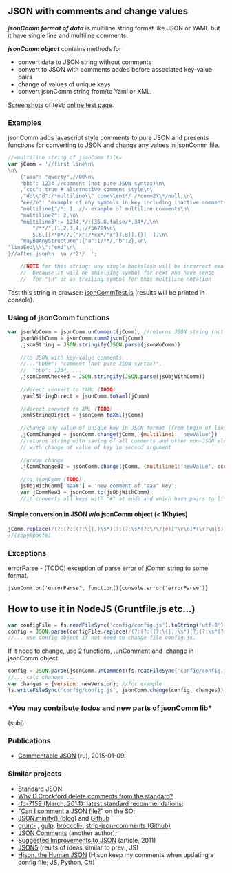 ## JSON with comments and change values

***jsonComm format of data*** is multiline string format like JSON or YAML but it have single line and multiline comments.

***jsonComm object*** contains methods for 

* convert data to JSON string without comments
* convert to JSON with comments added before associated key-value pairs
* change of values of unique keys
* convert jsonComm string from/to Yaml or XML.

[Screenshots](http://spmbt.github.io/jsonComm/) of test; [online test page](http://spmbt.github.io/jsonComm/TEST/jsonCommTest.htm).

### Examples

jsonComm adds javascript style comments to pure JSON and presents functions for converting to JSON and change any values in jsonComm file.

```javascript
//<multiline string of jsonComm file>
var jComm = '//first line\n\
\n\
	{"aaa": "qwerty",//00\n\
	"bbb": 1234 //comment (not pure JSON syntax)\n\
	,"ccc": true # alternative comment style\n\
	,"dd\\"d":/*multiline\\" comm\\ent*/ /*comm2\\*/null,\n\
	"ee//e": "example of any symbols in key including inactive comments",\n\
	"multiline1"/*: 1, //- example of multiline comments\n\
	"multiline2": 2,\n\
	"multiline3":= 1234,*/:[36.8,false/*,34*/,\n\
		"/**/",[1,2,3,4,[//56789\n\
		5,6,[[/*0*/7,{"x":/*xx*/"x"}],8]],{}]  ],\n\
	"mayBeAnyStructure":{"a":1/**/,"b":2},\n\
"lineEnd\\\\":"end"\n\
}//after json\n  \n /*2*/  ';

	//NOTE for this string: any single backslash will be incorrect example
	//  because it will be shielding symbol for next and have sense
	//  for "\n" or as trailing symbol for this multiline notation
```

Test this string in browser: [jsonCommTest.js](http://spmbt.github.io/jsonComm/TEST/jsonCommTest.js]) (results will be printed in console).

### Using of jsonComm functions

```javascript
var jsonWoComm = jsonComm.unComment(jComm), //returns JSON string (not guarantees)
	jsonWithComm = jsonComm.comm2json(jComm)
	,jsonString = JSON.stringify(JSON.parse(jsonWoComm))
	
	//to JSON with key-value comments
	//..."bbb#": "comment (not pure JSON syntax)",
	//  "bbb": 1234, ...
	,jsonCommChecked = JSON.stringify(JSON.parse(jsObjWithComm))
	
	//direct convert to YAML (TODO)
	,yamlStringDirect = jsonComm.toYaml(jComm)
	
	//direct convert to XML (TODO)
	,xmlStringDirect = jsonComm.toXml(jComm)
	
	//change any value of unique key in JSON format (from begin of line)
	,jCommChanged = jsonComm.change(jComm, {multiline1: 'newValue'})
	//returns string with saving of all comments and other non-JSON elements
	// with change of value of key in second argument
	
	//group change
	,jCommChanged2 = jsonComm.change(jComm, {multiline1:'newValue', ccc: false});
	
	//to jsonComm (TODO)
	jsObjWithComm['aaa#'] = 'new comment of "aaa" key';
	var jCommNew3 = jsonComm.to(jsObjWithComm);
	//it converts all keys with "#" at ends and which have pairs to lines with comments
```

#### Simple conversion in JSON w/o jsonComm object (< 1Kbytes)

```javascript
jComm.replace(/(?:(?:((?:\{|,)\s*)(?:(?:\s*(?:\/\/|#)[^\r\n]*(\r?\n|$))*(?:\s*\/\*\*\/|\s*\/\*(?:[\s\S]?(?!\*\/))+.{3})*)*(\s*"(?:\\"|[^\r\n"])*"\s*)(?:(?:\s*(?:\/\/|#)[^\r\n]*(\r?\n|$))*(?:\s*\/\*\*\/|\s*\/\*(?:[\s\S]?(?!\*\/))+.{3})*)*(\s*:\s*)(?:(?:\s*(?:\/\/|#)[^\r\n]*(\r?\n|$))*(?:\s*\/\*\*\/|\s*\/\*(?:[\s\S]?(?!\*\/))+.{3})*)*(\s*(?:[0-9.eE+-]+|true|false|null|"(?:\\"|[^\r\n"])*"|(?!:\{|:\[))\s*)(?:(?:\s*(?:\/\/|#)[^\r\n]*(\r?\n|$))*(?:\s*\/\*\*\/|\s*\/\*(?:[\s\S]?(?!\*\/))+.{3})*)*(\s*(?:\}|(?!,))\s*)?)+?|(?:((?:\[|,)\s*)(?:(?:\s*(?:\/\/|#)[^\r\n]*(\r?\n|$))*(?:\s*\/\*\*\/|\s*\/\*(?:[\s\S]?(?!\*\/))+.{3})*)*(\s*(?:[0-9.eE+-]+|true|false|null|"(?:\\"|[^\r\n"])*"|(?!:\{|:\[))\s*)(?:(?:\s*(?:\/\/|#)[^\r\n]*(\r?\n|$))*(?:\s*\/\*\*\/|\s*\/\*(?:[\s\S]?(?!\*\/))+.{3})*)*(\s*(?:\]|(?!,))\s*)?)+?|(?:(?:\s*(?:\/\/|#)[^\r\n]*(\r?\n|$))*(?:\s*\/\*\*\/|\s*\/\*(?:[\s\S]?(?!\*\/))+.{3})*)*\s*)/g,'$1$2$3$4$5$6$7$8$9$10$11$12$13$14');
//(copy&paste)
```
	

### Exceptions

errorParse - (TODO) exception of parse error of jComm string to some format.

	jsonComm.on('errorParse', function(){console.error('errorParse')}

## How to use it in NodeJS (Gruntfile.js etc...)

```javascript
var configFile = fs.readFileSync('config/config.js').toString('utf-8');
config = JSON.parse(configFile.replace(/(?:(?:((?:\{|,)\s*)(?:(?:\s*(?:\/\/|#)[^\r\n]*(\r?\n|$))*(?:\s*\/\*\*\/|\s*\/\*(?:[\s\S]?(?!\*\/))+.{3})*)*(\s*"(?:\\"|[^\r\n"])*"\s*)(?:(?:\s*(?:\/\/|#)[^\r\n]*(\r?\n|$))*(?:\s*\/\*\*\/|\s*\/\*(?:[\s\S]?(?!\*\/))+.{3})*)*(\s*:\s*)(?:(?:\s*(?:\/\/|#)[^\r\n]*(\r?\n|$))*(?:\s*\/\*\*\/|\s*\/\*(?:[\s\S]?(?!\*\/))+.{3})*)*(\s*(?:[0-9.eE+-]+|true|false|null|"(?:\\"|[^\r\n"])*"|(?!:\{|:\[))\s*)(?:(?:\s*(?:\/\/|#)[^\r\n]*(\r?\n|$))*(?:\s*\/\*\*\/|\s*\/\*(?:[\s\S]?(?!\*\/))+.{3})*)*(\s*(?:\}|(?!,))\s*)?)+?|(?:((?:\[|,)\s*)(?:(?:\s*(?:\/\/|#)[^\r\n]*(\r?\n|$))*(?:\s*\/\*\*\/|\s*\/\*(?:[\s\S]?(?!\*\/))+.{3})*)*(\s*(?:[0-9.eE+-]+|true|false|null|"(?:\\"|[^\r\n"])*"|(?!:\{|:\[))\s*)(?:(?:\s*(?:\/\/|#)[^\r\n]*(\r?\n|$))*(?:\s*\/\*\*\/|\s*\/\*(?:[\s\S]?(?!\*\/))+.{3})*)*(\s*(?:\]|(?!,))\s*)?)+?|(?:(?:\s*(?:\/\/|#)[^\r\n]*(\r?\n|$))*(?:\s*\/\*\*\/|\s*\/\*(?:[\s\S]?(?!\*\/))+.{3})*)*\s*)/g,'$1$2$3$4$5$6$7$8$9$10$11$12$13$14') );
//... use config object if not need to change file config.js.
```

If it need to change, use 2 functions, .unComment and .change in jsonComm object.

```javascript
config = JSON.parse(jsonComm.unComment(fs.readFileSync('config/config.json',{encoding:'utf-8'})));
//... calc changes ...
var changes = {version: newVersion}; //for example
fs.writeFileSync('config/config.js', jsonComm.change(config, changes));
```

### \*You may contribute *todos* and new parts of jsonComm lib\*

(subj)

### Publications

* [Commentable JSON](http://habrahabr.ru/post/247473/) (ru), 2015-01-09.

### Similar projects

* [Standard JSON](http://www.json.org/)
* [Why D.Crockford delete comments from the standard?](https://plus.google.com/+DouglasCrockfordEsq/posts/RK8qyGVaGSr)
* <a href="http://rfc7159.net/rfc7159">rfc-7159 (March, 2014): latest standard recommendations</a>;
* "<a href="http://stackoverflow.com/questions/244777/can-i-comment-a-json-file">Can I comment a JSON file?</a>" on the SO;
* <a href="http://blog.getify.com/json-comments/">JSON.minify() (blog)</a> and <a href="http://github.com/getify/JSON.minify">Github</a>
* <a href="https://github.com/sindresorhus/grunt-strip-json-comments">grunt-</a> , <a href="https://github.com/sindresorhus/gulp-strip-json-comments">gulp</a>, <a href="https://github.com/sindresorhus/broccoli-strip-json-comments">broccoli-</a>, <a href="https://github.com/sindresorhus/strip-json-comments">strip-json-comments (Github)</a>
* <a href="https://github.com/numbcoder/json-comments">JSON Comments</a> (another author);
* <a href="http://bolinfest.com/essays/json.html">Suggested Improvements to JSON</a> (article, 2011)
* <a href="http://json5.org/">JSON5</a> (reults of ideas similar to prev., JS)
* <a href="http://laktak.github.io/hjson/">Hjson, the Human JSON</a> (Hjson keep my comments when updating a config file; JS, Python, C#)
